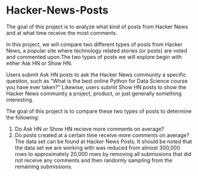 # Hacker-News-Posts
The goal of this project is to analyze what kind of posts from Hacker News and at what time receive the most comments.

In this project, we will compare two different types of posts from Hacker News, a popular site where technology related stories (or posts) are voted and commented upon.The two types of posts we will explore begin with either Ask HN or Show HN.

Users submit Ask HN posts to ask the Hacker News community a specific question, such as "What is the best online Python for Data Science course you have ever taken?" Likewise, users submit Show HN posts to show the Hacker News community a project, product, or just generally something interesting.

The goal of this project is to compare these two types of posts to determine the following:
  1. Do Ask HN or Show HN recieve more comments on average?
  2. Do posts created at a certain time receive more comments on average?
The data set can be found at Hacker News Posts. It should be noted that the data set we are working with was reduced from almost 300,000 rows to approximately 20,000 rows by removing all submissions that did not receive any comments and then randomly sampling from the remaining submissions.
